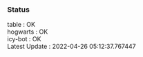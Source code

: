 ### Status


table : OK  
hogwarts : OK  
icy-bot : OK  
Latest Update : 2022-04-26 05:12:37.767447
